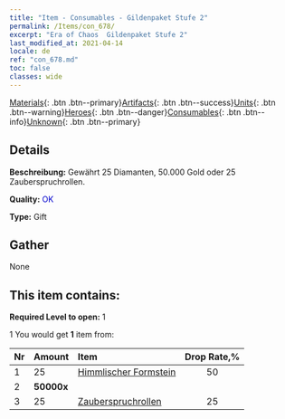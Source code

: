 ```yaml
---
title: "Item - Consumables - Gildenpaket Stufe 2"
permalink: /Items/con_678/
excerpt: "Era of Chaos  Gildenpaket Stufe 2"
last_modified_at: 2021-04-14
locale: de
ref: "con_678.md"
toc: false
classes: wide
---
```

 [Materials](/de/Items/){: .btn .btn--primary}[Artifacts](/de/Items/Artifacts/){: .btn .btn--success}[Units](/de/Items/Units/){: .btn .btn--warning}[Heroes](/de/Items/Heroes/){: .btn .btn--danger}[Consumables](/de/Items/Consumables/){: .btn .btn--info}[Unknown](/de/Items/Unknown/){: .btn .btn--primary}

## Details
 **Beschreibung:** Gewährt 25 Diamanten, 50.000 Gold oder 25 Zauberspruchrollen.

 **Quality:** <span style="color: #0000CD">OK</span>

 **Type:** Gift

## Gather

  None

## This item contains:

 **Required Level to open:** 1

 1 You would get **1** item  from:

  | Nr | Amount |     Item    | Drop Rate,% |
  |:---|:-------|:------------|:---------:|
  | 1 | 25 | [Himmlischer Formstein](/de/Items/art_188/) | 50 | 
  | 2 |  **50000x** | <i class="fas fa-coins"/> |  | 25 | 
  | 3 | 25 | [Zauberspruchrollen](/de/Items/con_694/) | 25 | 
